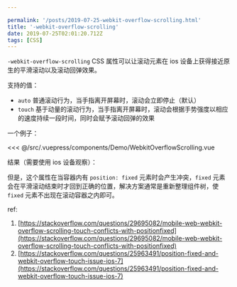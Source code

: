 ```yaml
---

permalink: '/posts/2019-07-25-webkit-overflow-scrolling.html'
title: '-webkit-overflow-scrolling'
date: 2019-07-25T02:01:20.712Z
tags: [CSS]
---
```


`-webkit-overflow-scrolling` CSS 属性可以让滚动元素在 ios 设备上获得接近原生的平滑滚动以及滚动回弹效果。

支持的值：

* `auto` 普通滚动行为，当手指离开屏幕时，滚动会立即停止（默认）
* `touch` 基于动量的滚动行为，当手指离开屏幕时，滚动会根据手势强度以相应的速度持续一段时间，同时会赋予滚动回弹的效果

<!-- more -->

一个例子：

<<< @/src/.vuepress/components/Demo/WebkitOverflowScrolling.vue

结果（需要使用 ios 设备观察）：

<Demo-WebkitOverflowScrolling/>

但是，这个属性在当容器内有 `position: fixed` 元素时会产生冲突，`fixed` 元素会在平滑滚动结束时才回到正确的位置，解决方案通常是重新整理组件树，使 `fixed` 元素不出现在滚动容器之内即可。

ref:

1. [https://stackoverflow.com/questions/29695082/mobile-web-webkit-overflow-scrolling-touch-conflicts-with-positionfixed](https://stackoverflow.com/questions/29695082/mobile-web-webkit-overflow-scrolling-touch-conflicts-with-positionfixed)
2. [https://stackoverflow.com/questions/25963491/position-fixed-and-webkit-overflow-touch-issue-ios-7](https://stackoverflow.com/questions/25963491/position-fixed-and-webkit-overflow-touch-issue-ios-7)